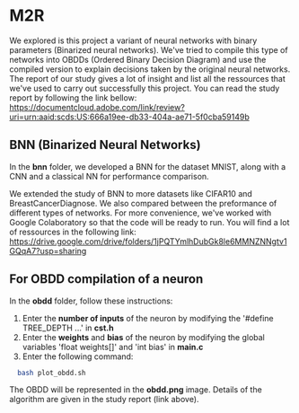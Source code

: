 # M2R

We explored is this project a variant of neural networks with binary parameters (Binarized neural networks). We've tried to compile this type of networks into OBDDs (Ordered Binary Decision Diagram) and use the compiled version to explain decisions taken by the original neural networks. The report of our study gives a lot of insight and list all the ressources that we've used to carry out successfully this project. You can read the study report by following the link bellow:
https://documentcloud.adobe.com/link/review?uri=urn:aaid:scds:US:666a19ee-db33-404a-ae71-5f0cba59149b

## BNN (Binarized Neural Networks)
In the **bnn** folder, we developed a BNN for the dataset MNIST, along with a CNN and a classical NN for performance comparison.

We extended the study of BNN to more datasets like CIFAR10 and BreastCancerDiagnose. We also compared between the preformance of different types of networks. For more convenience, we've worked with Google Colaboratory so that the code will be ready to run. You will find a lot of ressources in the following link:
https://drive.google.com/drive/folders/1jPQTYmlhDubGk8le6MMNZNNgtv1GQqA7?usp=sharing



## For OBDD compilation of a neuron
In the **obdd** folder, follow these instructions:

1. Enter the **number of inputs** of the neuron by modifying the '#define TREE_DEPTH ...' in **cst.h**
2. Enter the **weights** and **bias** of the neuron by modifying the global variables 'float weights[]' and 'int bias' in **main.c**
3. Enter the following command:

```bash
  bash plot_obdd.sh
```
    
The OBDD will be represented in the **obdd.png** image. Details of the algorithm are given in the study report (link above).
